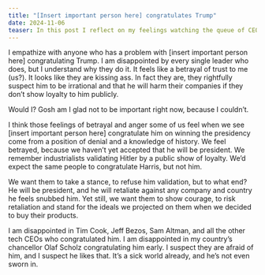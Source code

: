 ```yaml
---
title: "[Insert important person here] congratulates Trump"
date: 2024-11-06
teaser: In this post I reflect on my feelings watching the queue of CEOs and politicians congratulating Trump.
---
```

I empathize with anyone who has a problem with [insert important person here] congratulating Trump. I am disappointed by every single leader who does, but I understand why they do it. It feels like a betrayal of trust to me (us?). It looks like they are kissing ass. In fact they are, they rightfully suspect him to be irrational and that he will harm their companies if they don’t show loyalty to him publicly.

Would I? Gosh am I glad not to be important right now, because I couldn’t.

I think those feelings of betrayal and anger some of us feel when we see [insert important person here] congratulate him on winning the presidency come from a position of denial and a knowledge of history. We feel betrayed, because we haven’t yet accepted that he will be president. We remember industrialists validating Hitler by a public show of loyalty. We’d expect the same people to congratulate Harris, but not him.

We want them to take a stance, to refuse him validation, but to what end? He will be president, and he will retaliate against any company and country he feels snubbed him. Yet still, we want them to show courage, to risk retaliation and stand for the ideals we projected on them when we decided to buy their products.

I am disappointed in Tim Cook, Jeff Bezos, Sam Altman, and all the other tech CEOs who congratulated him. I am disappointed in my country’s chancellor Olaf Scholz congratulating him early. I suspect they are afraid of him, and I suspect he likes that. It’s a sick world already, and he’s not even sworn in.